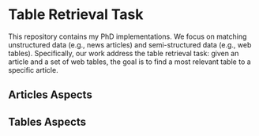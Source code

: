 # Table Retrieval Task

This repository contains my PhD implementations. We focus on matching unstructured data (e.g., news articles) and semi-structured data (e.g., web tables). Specifically, our work address the table retrieval task: given an article and a set of web tables, the goal is to find a most relevant table to a specific article.

## Articles Aspects

## Tables Aspects
